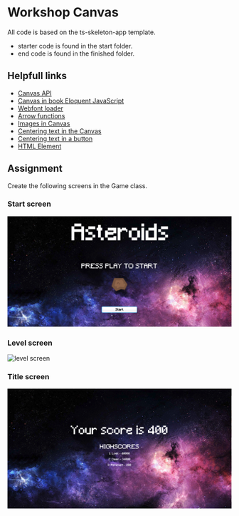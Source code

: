 # Workshop Canvas

All code is based on the ts-skeleton-app template.

- starter code is found in the start folder.
- end code is found in the finished folder.

## Helpfull links

- [Canvas API](https://developer.mozilla.org/en-US/docs/Web/API/Canvas_API/Tutorial)
- [Canvas in book Eloquent JavaScript](https://eloquentjavascript.net/17_canvas.html)
- [Webfont loader](https://github.com/typekit/webfontloader)
- [Arrow functions](https://codeburst.io/javascript-arrow-functions-for-beginners-926947fc0cdc)
- [Images in Canvas](https://developer.mozilla.org/en-US/docs/Web/API/Canvas_API/Tutorial/Using_images)
- [Centering text in the Canvas](http://www.ckollars.org/canvas-text-centering.html)
- [Centering text in a button](https://stackoverflow.com/questions/24565458/centering-text-inside-a-canvas-rectangle-button)
- [HTML Element](https://developer.mozilla.org/en-US/docs/Web/API/HTMLElement)

## Assignment

Create the following screens in the Game class.

### Start screen

![start screen](./images/start-screen.png)

### Level screen

![level screen](./images/level-screen.png)

### Title screen

![title screen](./images/title-screen.png)